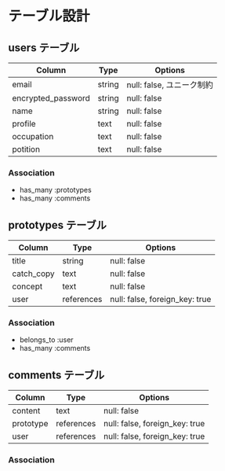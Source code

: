 # テーブル設計

## users テーブル

| Column             | Type   | Options     |
| ------------------ | ------ | ----------- |
| email              | string | null: false, ユニーク制約 |
| encrypted_password | string | null: false |
| name               | string | null: false |
| profile            | text   | null: false |
| occupation         | text   | null: false |
| potition           | text   | null: false |

### Association

- has_many :prototypes
- has_many :comments


## prototypes テーブル

| Column     | Type       | Options                        |
| ---------  | ---------  | -----------------------------  |   
| title      | string     | null: false                    |
| catch_copy | text       | null: false                    |
| concept    | text       | null: false                    |
| user       | references | null: false, foreign_key: true |

### Association

- belongs_to :user
- has_many :comments


## comments テーブル

| Column    | Type       | Options                        |
| --------  | ---------- | ------------------------------ |
| content   | text       | null: false                    |
| prototype | references | null: false, foreign_key: true |
| user      | references | null: false, foreign_key: true |

### Association